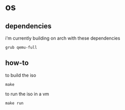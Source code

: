 # os

## dependencies
i'm currently building on arch with these dependencies
```
grub qemu-full
```

## how-to

to build the iso
```
make
```

to run the iso in a vm
```
make run
```
